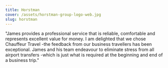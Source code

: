 ```yaml
---
title: Horstman
cover: /assets/horstman-group-logo-web.jpg
slug: horstman
---
```

"James provides a professional service that is reliable, comfortable  and represents excellent value for money.  I am delighted that we chose Chauffeur Travel -the feedback from our business travellers has been exceptional.  James and his team endeavour to eliminate stress from all airport transfers -which is just what is required at the beginning and end of a business trip."
